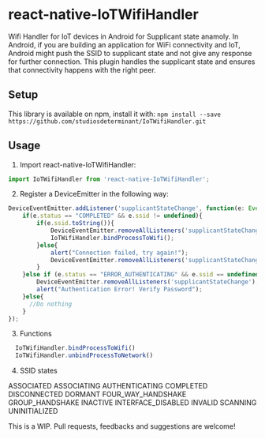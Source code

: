 # react-native-IoTWifiHandler

Wifi Handler for IoT devices in Android for Supplicant state anamoly. In Android, if you are building an application for WiFi connectivity and IoT, Android might push the SSID to supplicant state and not give any response for further connection. This plugin handles the supplicant state and ensures that connectivity happens with the right peer.

## Setup

This library is available on npm, install it with: `npm install --save https://github.com/studiosdeterminant/IoTWifiHandler.git`

## Usage

1. Import react-native-IoTWifiHandler:

```javascript
import IoTWifiHandler from 'react-native-IoTWifiHandler';
```

2. Register a DeviceEmitter in the following way:

```javascript
DeviceEventEmitter.addListener('supplicantStateChange', function(e: Event) {
    if(e.status == "COMPLETED" && e.ssid != undefined){
        if(e.ssid.toString()){
            DeviceEventEmitter.removeAllListeners('supplicantStateChange');
            IoTWifiHandler.bindProcessToWifi();
        }else{
            alert("Connection failed, try again!");
            DeviceEventEmitter.removeAllListeners('supplicantStateChange');
        }
    }else if (e.status == "ERROR_AUTHENTICATING" && e.ssid == undefined) {
        DeviceEventEmitter.removeAllListeners('supplicantStateChange');
        alert("Authentication Error! Verify Password");
    }else{
      //Do nothing
    }
});
```

3. Functions

```javascript
  IoTWifiHandler.bindProcessToWifi()
  IoTWifiHandler.unbindProcessToNetwork()
```

4. SSID states

ASSOCIATED
ASSOCIATING
AUTHENTICATING
COMPLETED
DISCONNECTED
DORMANT
FOUR_WAY_HANDSHAKE
GROUP_HANDSHAKE
INACTIVE
INTERFACE_DISABLED
INVALID
SCANNING
UNINITIALIZED

This is a WIP. Pull requests, feedbacks and suggestions are welcome!

